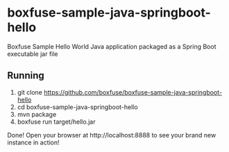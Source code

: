 boxfuse-sample-java-springboot-hello
====================================

Boxfuse Sample Hello World Java application packaged as a Spring Boot executable jar file

## Running

1. git clone https://github.com/boxfuse/boxfuse-sample-java-springboot-hello
2. cd boxfuse-sample-java-springboot-hello
3. mvn package
4. boxfuse run target/hello.jar

Done! Open your browser at http://localhost:8888 to see your brand new instance in action!